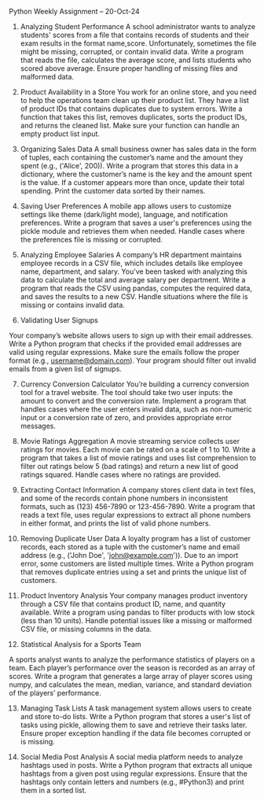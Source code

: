 Python Weekly Assignment – 20-Oct-24

1. Analyzing Student Performance
A school administrator wants to analyze students&#39; scores from a file that contains
records of students and their exam results in the format name,score. Unfortunately,
sometimes the file might be missing, corrupted, or contain invalid data. Write a
program that reads the file, calculates the average score, and lists students who scored
above average. Ensure proper handling of missing files and malformed data.

2. Product Availability in a Store
You work for an online store, and you need to help the operations team clean up their
product list. They have a list of product IDs that contains duplicates due to system
errors. Write a function that takes this list, removes duplicates, sorts the product IDs,
and returns the cleaned list. Make sure your function can handle an empty product list
input.

3. Organizing Sales Data
A small business owner has sales data in the form of tuples, each containing the
customer’s name and the amount they spent (e.g., (&#39;Alice&#39;, 200)). Write a program
that stores this data in a dictionary, where the customer’s name is the key and the
amount spent is the value. If a customer appears more than once, update their total
spending. Print the customer data sorted by their names.

4. Saving User Preferences
A mobile app allows users to customize settings like theme (dark/light mode),
language, and notification preferences. Write a program that saves a user&#39;s preferences
using the pickle module and retrieves them when needed. Handle cases where the
preferences file is missing or corrupted.

5. Analyzing Employee Salaries
A company’s HR department maintains employee records in a CSV file, which
includes details like employee name, department, and salary. You’ve been tasked with
analyzing this data to calculate the total and average salary per department. Write a
program that reads the CSV using pandas, computes the required data, and saves the
results to a new CSV. Handle situations where the file is missing or contains invalid
data.

6. Validating User Signups

Your company’s website allows users to sign up with their email addresses. Write a
Python program that checks if the provided email addresses are valid using regular
expressions. Make sure the emails follow the proper format (e.g.,
username@domain.com). Your program should filter out invalid emails from a given
list of signups.

7. Currency Conversion Calculator
You’re building a currency conversion tool for a travel website. The tool should take
two user inputs: the amount to convert and the conversion rate. Implement a program
that handles cases where the user enters invalid data, such as non-numeric input or a
conversion rate of zero, and provides appropriate error messages.

8. Movie Ratings Aggregation
A movie streaming service collects user ratings for movies. Each movie can be rated
on a scale of 1 to 10. Write a program that takes a list of movie ratings and uses list
comprehension to filter out ratings below 5 (bad ratings) and return a new list of good
ratings squared. Handle cases where no ratings are provided.

9. Extracting Contact Information
A company stores client data in text files, and some of the records contain phone
numbers in inconsistent formats, such as (123) 456-7890 or 123-456-7890. Write a
program that reads a text file, uses regular expressions to extract all phone numbers in
either format, and prints the list of valid phone numbers.

10. Removing Duplicate User Data
A loyalty program has a list of customer records, each stored as a tuple with the
customer’s name and email address (e.g., (&#39;John Doe&#39;, &#39;john@example.com&#39;)).
Due to an import error, some customers are listed multiple times. Write a Python
program that removes duplicate entries using a set and prints the unique list of
customers.

11. Product Inventory Analysis
Your company manages product inventory through a CSV file that contains product
ID, name, and quantity available. Write a program using pandas to filter products
with low stock (less than 10 units). Handle potential issues like a missing or
malformed CSV file, or missing columns in the data.

12. Statistical Analysis for a Sports Team

A sports analyst wants to analyze the performance statistics of players on a team.
Each player’s performance over the season is recorded as an array of scores. Write a
program that generates a large array of player scores using numpy, and calculates the
mean, median, variance, and standard deviation of the players’ performance.

13. Managing Task Lists
A task management system allows users to create and store to-do lists. Write a Python
program that stores a user&#39;s list of tasks using pickle, allowing them to save and
retrieve their tasks later. Ensure proper exception handling if the data file becomes
corrupted or is missing.

14. Social Media Post Analysis
A social media platform needs to analyze hashtags used in posts. Write a Python
program that extracts all unique hashtags from a given post using regular expressions.
Ensure that the hashtags only contain letters and numbers (e.g., #Python3) and print
them in a sorted list.
